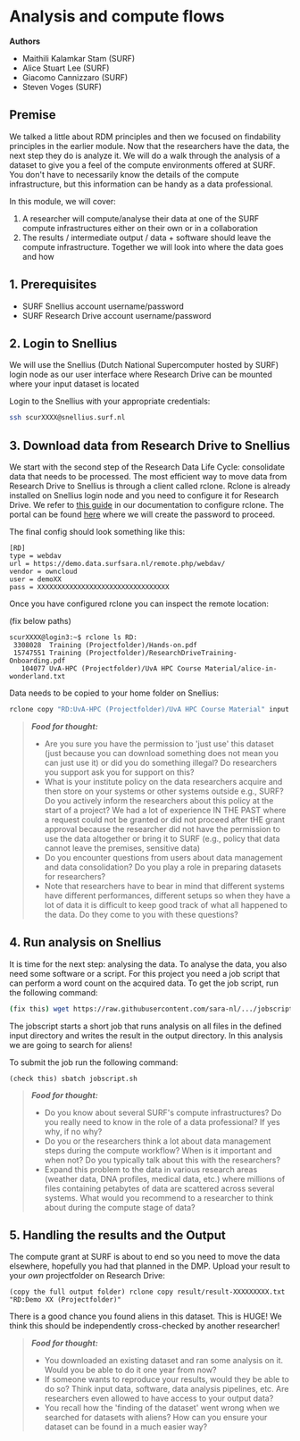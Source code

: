 # Analysis and compute flows

**Authors**
- Maithili Kalamkar Stam (SURF)
- Alice Stuart Lee (SURF)
- Giacomo Cannizzaro (SURF)
- Steven Voges (SURF)

## Premise
We talked a little about RDM principles and then we focused on findability principles in the earlier module. Now that the researchers have the data, the next step they do is analyze it. We will do a walk through the analysis of a dataset to give you a feel of the compute environments offered at SURF. You don't have to necessarily know the details of the compute infrastructure, but this information can be handy as a data professional.

In this module, we will cover:

1. A researcher will compute/analyse their data at one of the SURF compute infrastructures either on their own or in a collaboration
2. The results / intermediate output / data + software should leave the compute infrastructure. Together we will look into where the data goes and how

## 1. Prerequisites

- SURF Snellius account username/password
- SURF Research Drive account username/password

## 2. Login to Snellius

We will use the Snellius (Dutch National Supercomputer hosted by SURF) login node as our user interface where Research Drive can be mounted where your input dataset is located

Login to the Snellius with your appropriate credentials:

```sh
ssh scurXXXX@snellius.surf.nl
```

## 3. Download data from Research Drive to Snellius

We start with the second step of the Research Data Life Cycle: consolidate data that needs to be processed. The most efficient way to move data from Research Drive to Snellius is through a client called rclone. Rclone is already installed on Snellius login node and you need to configure it for Research Drive. We refer to [this guide](https://wiki.surfnet.nl/display/RDRIVE/Access+Research+Drive+via+Rclone) in our documentation to configure rclone. The portal can be found [here](https://demo.data.surfsara.nl) where we will create the password to proceed.

The final config should look something like this:

```
[RD]
type = webdav
url = https://demo.data.surfsara.nl/remote.php/webdav/
vendor = owncloud
user = demoXX
pass = XXXXXXXXXXXXXXXXXXXXXXXXXXXXXXXXX
```

Once you have configured rclone you can inspect the remote location:

(fix below paths)
```
scurXXXX@login3:~$ rclone ls RD:
 3308028  Training (Projectfolder)/Hands-on.pdf
 15747551 Training (Projectfolder)/ResearchDriveTraining-Onboarding.pdf
   104077 UvA-HPC (Projectfolder)/UvA HPC Course Material/alice-in-wonderland.txt
```
Data needs to be copied to your home folder on Snellius:

```sh
rclone copy "RD:UvA-HPC (Projectfolder)/UvA HPC Course Material" input
```

> **_Food for thought:_**
> * Are you sure you have the permission to 'just use' this dataset (just because you can download something does not mean you can just use it) or did you do something illegal? Do researchers you support ask you for support on this? 
> * What is your institute policy on the data researchers acquire and then store on your systems or other systems outside e.g., SURF? Do you actively inform the researchers about this policy at the start of a project? We had a lot of experience IN THE PAST where a request could not be granted or did not proceed after tHE grant approval because the researcher did not have the permission to use the data altogether or bring it to SURF (e.g., policy that data cannot leave the premises, sensitive data)
> * Do you encounter questions from users about data management and data consolidation? Do you play a role in preparing datasets for researchers?
> * Note that researchers have to bear in mind that different systems have different performances, different setups so when they have a lot of data it is difficult to keep good track of what all happened to the data. Do they come to you with these questions?

## 4. Run analysis on Snellius
It is time for the next step: analysing the data. To analyse the data, you also need some software or a script. For this project you need a job script that can perform a word count on the acquired data. To get the job script, run the following command: 

```sh
(fix this) wget https://raw.githubusercontent.com/sara-nl/.../jobscript.sh
```

The jobscript starts a short job that runs analysis on all files in the defined input directory and writes the result in the output directory. In this analysis we are going to search for aliens!

To submit the job run the following command:

```
(check this) sbatch jobscript.sh
```

> **_Food for thought:_**
>
> * Do you know about several SURF's compute infrastructures? Do you really need to know in the role of a data professional? If yes why, if no why? 
> * Do you or the researchers think a lot about data management steps during the compute workflow?
When is it important and when not? Do you typically talk about this with the researchers?
> * Expand this problem to the data in various research areas (weather data, DNA profiles, medical data, etc.) where millions of files containing petabytes of data are scattered across several systems. What would you recommend to a researcher to think about during the compute stage of data?

## 5. Handling the results and the Output
The compute grant at SURF is about to end so you need to move the data elsewhere, hopefully you had that planned in the DMP. Upload your result to your _own_ projectfolder on Research Drive:

```
(copy the full output folder) rclone copy result/result-XXXXXXXXX.txt "RD:Demo XX (Projectfolder)"
```
There is a good chance you found aliens in this dataset. This is HUGE! We think this should be independently cross-checked by another researcher!

> **_Food for thought:_**
> * You downloaded an existing dataset and ran some analysis on it. Would you be able to do it one year from now?
> * If someone wants to reproduce your results, would they be able to do so? Think input data, software, data analysis pipelines, etc. Are researchers even allowed to have access to your output data?
> * You recall how the 'finding of the dataset' went wrong when we searched for datasets with aliens? How can you ensure your dataset can be found in a much easier way?
